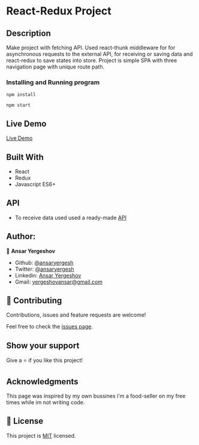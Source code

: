 # React-Redux Project

## Description

Make project with fetching API. Used react-thunk middleware for for asynchronous requests to the external API, for receiving or saving data and react-redux to save states into store. Project is simple SPA with three navigation page with unique route path.

### Installing and Running program

```
npm install

npm start

```

## Live Demo

[Live Demo](https://capstonereact.ansaryergesh.com)

## Built With

- React
- Redux
- Javascript ES6+

## API

- To receive data used used a ready-made [API](themealdb.com)

## Author:

👤 **Ansar Yergeshov**

- Github: [@ansaryergesh](https://github.com/ansaryergesh)
- Twitter: [@ansaryergesh](https://twitter.com/ansaryergesh)
- Linkedin: [Ansar Yergeshov](https://www.linkedin.com/in/ansaryergesh/)
- Gmail: yergeshovansar@gmail.com

## 🤝 Contributing

Contributions, issues and feature requests are welcome!

Feel free to check the [issues page](issues/).

## Show your support

Give a ⭐️ if you like this project!

## Acknowledgments

This page was inspired by my own bussines i'm a food-seller on my free times while im not writing code.

## 📝 License

This project is [MIT](lic.url) licensed.
